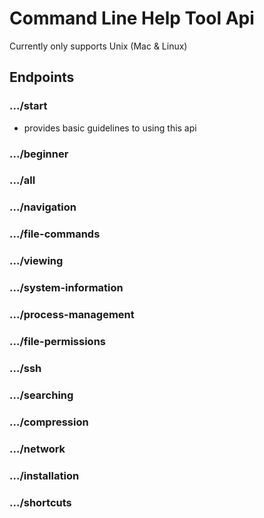# Command Line Help Tool Api

Currently only supports Unix (Mac & Linux)

## Endpoints

### .../start 
- provides basic guidelines to using this api

### .../beginner
### .../all
### .../navigation
### .../file-commands
### .../viewing
### .../system-information
### .../process-management
### .../file-permissions
### .../ssh
### .../searching
### .../compression
### .../network
### .../installation
### .../shortcuts
